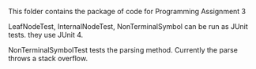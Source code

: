 This folder contains the package of code for Programming Assignment 3

LeafNodeTest, InternalNodeTest, NonTerminalSymbol can be run as JUnit tests. they use JUnit 4.

NonTerminalSymbolTest tests the parsing method. Currently the parse throws a stack overflow.
